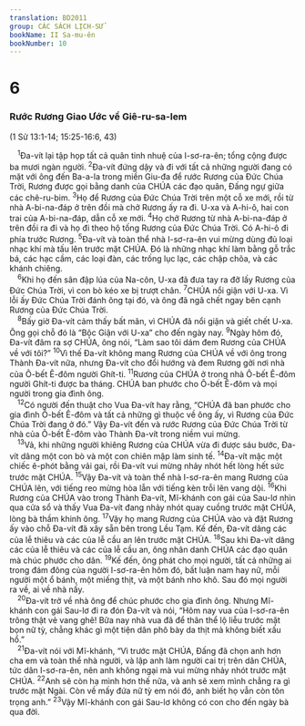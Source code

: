 ```yaml
---
translation: BD2011
group: CÁC SÁCH LỊCH-SỬ
bookName: II Sa-mu-ên 
bookNumber: 10
---
```


<div class="title"><h1>6</h1><h3>Rước Rương Giao Ước về Giê-ru-sa-lem</h3><p>(1 Sử 13:1-14; 15:25-16:6, 43)</p></div>
<span class="verse 2sa_6_1"> <sup>1</sup>Ða-vít lại tập họp tất cả quân tinh nhuệ của I-sơ-ra-ên; tổng cộng được ba mươi ngàn người. </span>
<span class="verse 2sa_6_2"><sup>2</sup>Ða-vít đứng dậy và đi với tất cả những người đang có mặt với ông đến Ba-a-la trong miền Giu-đa để rước Rương của Ðức Chúa Trời, Rương được gọi bằng danh của CHÚA các đạo quân, Ðấng ngự giữa các chê-ru-bim. </span>
<span class="verse 2sa_6_3"><sup>3</sup>Họ để Rương của Ðức Chúa Trời trên một cỗ xe mới, rồi từ nhà A-bi-na-đáp ở trên đồi mà chở Rương ấy ra đi. U-xa và A-hi-ô, hai con trai của A-bi-na-đáp, dẫn cỗ xe mới. </span>
<span class="verse 2sa_6_4"><sup>4</sup>Họ chở Rương từ nhà A-bi-na-đáp ở trên đồi ra đi và họ đi theo hộ tống Rương của Ðức Chúa Trời. Có A-hi-ô đi phía trước Rương. </span>
<span class="verse 2sa_6_5"><sup>5</sup>Ða-vít và toàn thể nhà I-sơ-ra-ên vui mừng dùng đủ loại nhạc khí mà tấu lên trước mặt CHÚA. Ðó là những nhạc khí làm bằng gỗ trắc bá, các hạc cầm, các loại đàn, các trống lục lạc, các chập chõa, và các khánh chiêng.<br/></span>
<span class="verse 2sa_6_6"> <sup>6</sup>Khi họ đến sân đập lúa của Na-côn, U-xa đã đưa tay ra đỡ lấy Rương của Ðức Chúa Trời, vì con bò kéo xe bị trượt chân. </span>
<span class="verse 2sa_6_7"><sup>7</sup>CHÚA nổi giận với U-xa. Vì lỗi ấy Ðức Chúa Trời đánh ông tại đó, và ông đã ngã chết ngay bên cạnh Rương của Ðức Chúa Trời.<br/></span>
<span class="verse 2sa_6_8"> <sup>8</sup>Bấy giờ Ða-vít cảm thấy bất mãn, vì CHÚA đã nổi giận và giết chết U-xa. Ông gọi chỗ đó là “Bộc Giận với U-xa” cho đến ngày nay. </span>
<span class="verse 2sa_6_9"><sup>9</sup>Ngày hôm đó, Ða-vít đâm ra sợ CHÚA, ông nói, “Làm sao tôi dám đem Rương của CHÚA về với tôi?” </span>
<span class="verse 2sa_6_10"><sup>10</sup>Vì thế Ða-vít không mang Rương của CHÚA về với ông trong Thành Ða-vít nữa, nhưng Ða-vít cho đổi hướng và đem Rương gởi nơi nhà của Ô-bết Ê-đôm người Ghít-ti. </span>
<span class="verse 2sa_6_11"><sup>11</sup>Rương của CHÚA ở trong nhà Ô-bết Ê-đôm người Ghít-ti được ba tháng. CHÚA ban phước cho Ô-bết Ê-đôm và mọi người trong gia đình ông.<br/></span>
<span class="verse 2sa_6_12"> <sup>12</sup>Có người đến thuật cho Vua Ða-vít hay rằng, “CHÚA đã ban phước cho gia đình Ô-bết Ê-đôm và tất cả những gì thuộc về ông ấy, vì Rương của Ðức Chúa Trời đang ở đó.” Vậy Ða-vít đến và rước Rương của Ðức Chúa Trời từ nhà của Ô-bết Ê-đôm vào Thành Ða-vít trong niềm vui mừng.<br/></span>
<span class="verse 2sa_6_13"> <sup>13</sup>Vả, khi những người khiêng Rương của CHÚA vừa đi được sáu bước, Ða-vít dâng một con bò và một con chiên mập làm sinh tế. </span>
<span class="verse 2sa_6_14"><sup>14</sup>Ða-vít mặc một chiếc ê-phót bằng vải gai, rồi Ða-vít vui mừng nhảy nhót hết lòng hết sức trước mặt CHÚA. </span>
<span class="verse 2sa_6_15"><sup>15</sup>Vậy Ða-vít và toàn thể nhà I-sơ-ra-ên mang Rương của CHÚA lên, với tiếng reo mừng hòa lẫn với tiếng kèn trỗi lên vang dội. </span>
<span class="verse 2sa_6_16"><sup>16</sup>Khi Rương của CHÚA vào trong Thành Ða-vít, Mĩ-khánh con gái của Sau-lơ nhìn qua cửa sổ và thấy Vua Ða-vít đang nhảy nhót quay cuồng trước mặt CHÚA, lòng bà thầm khinh ông. </span>
<span class="verse 2sa_6_17"><sup>17</sup>Vậy họ mang Rương của CHÚA vào và đặt Rương ấy vào chỗ Ða-vít đã xây sẵn bên trong Lều Tạm. Kế đến, Ða-vít dâng các của lễ thiêu và các của lễ cầu an lên trước mặt CHÚA. </span>
<span class="verse 2sa_6_18"><sup>18</sup>Sau khi Ða-vít dâng các của lễ thiêu và các của lễ cầu an, ông nhân danh CHÚA các đạo quân mà chúc phước cho dân. </span>
<span class="verse 2sa_6_19"><sup>19</sup>Kế đến, ông phát cho mọi người, tất cả những ai trong đám đông của người I-sơ-ra-ên hôm đó, bất luận nam hay nữ, mỗi người một ổ bánh, một miếng thịt, và một bánh nho khô. Sau đó mọi người ra về, ai về nhà nấy.<br/></span>
<span class="verse 2sa_6_20"> <sup>20</sup>Ða-vít trở về nhà ông để chúc phước cho gia đình ông. Nhưng Mĩ-khánh con gái Sau-lơ đi ra đón Ða-vít và nói, “Hôm nay vua của I-sơ-ra-ên trông thật vẻ vang ghê! Bữa nay nhà vua đã để thân thể lộ liễu trước mặt bọn nữ tỳ, chẳng khác gì một tiện dân phô bày da thịt mà không biết xấu hổ.”<br/></span>
<span class="verse 2sa_6_21"> <sup>21</sup>Ða-vít nói với Mĩ-khánh, “Vì trước mặt CHÚA, Ðấng đã chọn anh hơn cha em và toàn thể nhà người, và lập anh làm người cai trị trên dân CHÚA, tức dân I-sơ-ra-ên, nên anh không ngại mà vui mừng nhảy nhót trước mặt CHÚA. </span>
<span class="verse 2sa_6_22"><sup>22</sup>Anh sẽ còn hạ mình hơn thế nữa, và anh sẽ xem mình chẳng ra gì trước mặt Ngài. Còn về mấy đứa nữ tỳ em nói đó, anh biết họ vẫn còn tôn trọng anh.” </span>
<span class="verse 2sa_6_23"><sup>23</sup>Vậy Mĩ-khánh con gái Sau-lơ không có con cho đến ngày bà qua đời.<br/></span>
